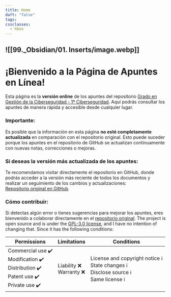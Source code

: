 ```yaml
---
title: Home
daft: "false"
tags: 
cssclasses:
  - hbox
---
```


![[99._Obsidian/01. Inserts/image.webp]]
---
# ¡Bienvenido a la Página de Apuntes en Línea!
Esta página es la **versión online** de los apuntes del repositorio [Grado en Gestión de la Ciberseguridad - 1º Ciberseguridad](https://github.com/Grado-en-Gestion-de-la-Ciberseguridad/1-Ciberseguridad). Aquí podrás consultar los apuntes de manera rápida y accesible desde cualquier lugar.

### Importante:
Es posible que la información en esta página **no esté completamente actualizada** en comparación con el repositorio original. Esto puede suceder porque los apuntes en el repositorio de GitHub se actualizan continuamente con nuevas notas, correcciones o mejoras.

### Si deseas la versión más actualizada de los apuntes:
Te recomendamos visitar directamente el repositorio en GitHub, donde podrás acceder a la versión más reciente de todos los documentos y realizar un seguimiento de los cambios y actualizaciones:  
[Repositorio original en GitHub](https://github.com/Grado-en-Gestion-de-la-Ciberseguridad/1-Ciberseguridad).

### Cómo contribuir:
Si detectas algún error o tienes sugerencias para mejorar los apuntes, eres bienvenido a colaborar directamente en el [repositorio original](https://github.com/Grado-en-Gestion-de-la-Ciberseguridad/1-Ciberseguridad).
The project is open source and is under the [GPL-3.0 license](https://github.com/raf181/Ghostkey/blob/main/LICENSE), and I have no intention of changing that. Since it has the following conditions:

| Permissions                                                                                | Limitations               | Conditions                                                                                   |
| ------------------------------------------------------------------------------------------ | ------------------------- | -------------------------------------------------------------------------------------------- |
| Commercial use ✔️<br>Modification ✔️<br>Distribution ✔️<br>Patent use ✔️<br>Private use ✔️ | Liability ❌<br>Warranty ❌ | License and copyright notice ℹ️<br>State changes ℹ️<br>Disclose source ℹ️<br>Same license ℹ️ |